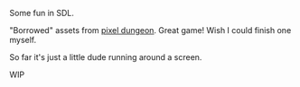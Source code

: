 Some fun in SDL.

"Borrowed" assets from [pixel dungeon](https://github.com/watabou/pixel-dungeon). Great game! Wish I could finish one myself.

So far it's just a little dude running around a screen.

WIP
